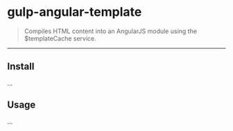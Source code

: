 # gulp-angular-template

> Compiles HTML content into an AngularJS module using the $templateCache service.

***

## Install

...


## Usage

...
